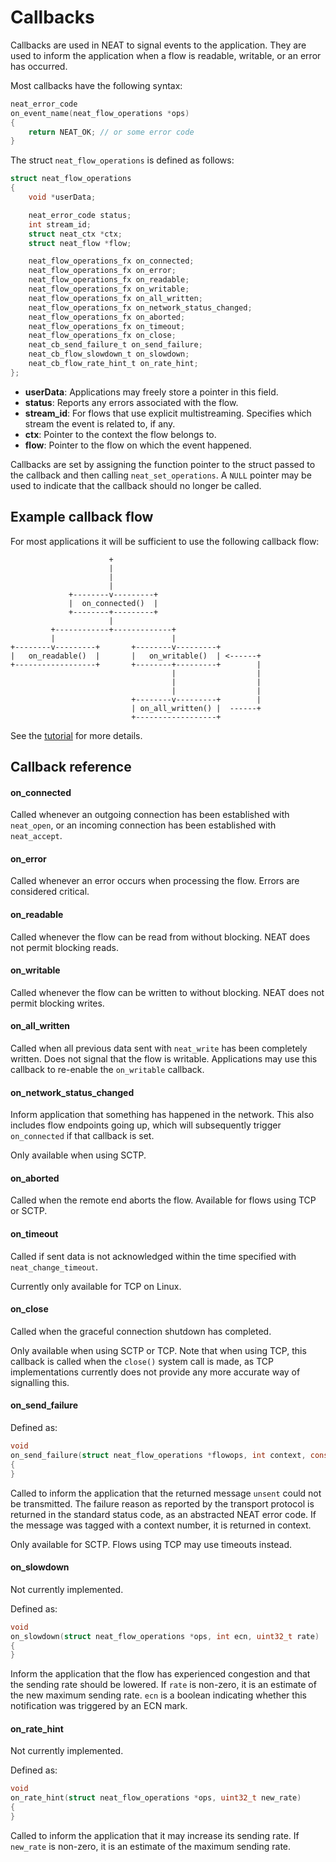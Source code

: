 # Callbacks

Callbacks are used in NEAT to signal events to the application. They are used
to inform the application when a flow is readable, writable, or an error has
occurred.

Most callbacks have the following syntax:

```c
neat_error_code
on_event_name(neat_flow_operations *ops)
{
    return NEAT_OK; // or some error code
}
```

The struct `neat_flow_operations` is defined as follows:

```c
struct neat_flow_operations
{
    void *userData;

    neat_error_code status;
    int stream_id;
    struct neat_ctx *ctx;
    struct neat_flow *flow;

    neat_flow_operations_fx on_connected;
    neat_flow_operations_fx on_error;
    neat_flow_operations_fx on_readable;
    neat_flow_operations_fx on_writable;
    neat_flow_operations_fx on_all_written;
    neat_flow_operations_fx on_network_status_changed;
    neat_flow_operations_fx on_aborted;
    neat_flow_operations_fx on_timeout;
    neat_flow_operations_fx on_close;
    neat_cb_send_failure_t on_send_failure;
    neat_cb_flow_slowdown_t on_slowdown;
    neat_cb_flow_rate_hint_t on_rate_hint;
};
```

- **userData**: Applications may freely store a pointer in this field.
- **status**: Reports any errors associated with the flow.
- **stream_id**: For flows that use explicit multistreaming. Specifies
which stream the event is related to, if any.
- **ctx**: Pointer to the context the flow belongs to.
- **flow**: Pointer to the flow on which the event happened.

Callbacks are set by assigning the function pointer to the struct passed to the
callback and then calling `neat_set_operations`. A `NULL` pointer may be used to
indicate that the callback should no longer be called.

## Example callback flow

For most applications it will be sufficient to use the following callback flow:

```
                      +
                      |
                      |
                      |
             +--------v---------+
             |  on_connected()  |
             +--------+---------+
                      |
         +------------+-------------+
         |                          |
+--------v---------+       +--------v---------+
|   on_readable()  |       |   on_writable()  | <------+
+------------------+       +--------+---------+        |
                                    |                  |
                                    |                  |
                                    |                  |
                           +--------v---------+        |
                           | on_all_written() |  ------+
                           +------------------+
```

See the [tutorial](tutorial.md) for more details.

## Callback reference

#### on_connected

Called whenever an outgoing connection has been established with `neat_open`,
or an incoming connection has been established with `neat_accept`.

#### on_error

Called whenever an error occurs when processing the flow. Errors are considered
critical.

#### on_readable

Called whenever the flow can be read from without blocking. NEAT does not permit
blocking reads.

#### on_writable

Called whenever the flow can be written to without blocking. NEAT does not
permit blocking writes.

#### on_all_written

Called when all previous data sent with `neat_write` has been completely
written. Does not signal that the flow is writable. Applications may use this
callback to re-enable the `on_writable` callback.

#### on_network_status_changed

Inform application that something has happened in the network. This also
includes flow endpoints going up, which will subsequently trigger
`on_connected` if that callback is set.

Only available when using SCTP.

#### on_aborted

Called when the remote end aborts the flow. Available for flows using TCP or SCTP.

#### on_timeout

Called if sent data is not acknowledged within the time specified with
`neat_change_timeout`.

Currently only available for TCP on Linux.

#### on_close

Called when the graceful connection shutdown has completed.

Only available when using SCTP or TCP. Note that when using TCP, this callback
is called when the `close()` system call is made, as TCP implementations currently
does not provide any more accurate way of signalling this.

#### on_send_failure

Defined as:
```c
void
on_send_failure(struct neat_flow_operations *flowops, int context, const unsigned char *unsent)
{
}
```

Called to inform the application that the returned message `unsent` could not be
transmitted. The failure reason as reported by the transport protocol is
returned in the standard status code, as an abstracted NEAT error code. If the
message was tagged with a context number, it is returned in context.

Only available for SCTP. Flows using TCP may use timeouts instead.

#### on_slowdown

Not currently implemented.

Defined as:
```c
void
on_slowdown(struct neat_flow_operations *ops, int ecn, uint32_t rate)
{
}
```

Inform the application that the flow has experienced congestion and that the
sending rate should be lowered. If `rate` is non-zero, it is an estimate of the
new maximum sending rate. `ecn` is a boolean indicating whether this
notification was triggered by an ECN mark.


#### on_rate_hint

Not currently implemented.

Defined as:
```c
void
on_rate_hint(struct neat_flow_operations *ops, uint32_t new_rate)
{
}
```

Called to inform the application that it may increase its sending rate. If
`new_rate` is non-zero, it is an estimate of the maximum sending rate.
